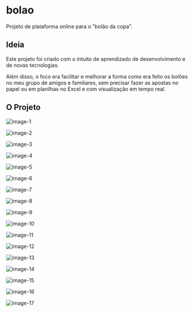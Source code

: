 # bolao

Projeto de plataforma online para o "bolão da copa".

## Ideia

Este projeto foi criado com o intuito de aprendizado de desenvolvimento e de novas tecnologias.

Além disso, o foco era facilitar e melhorar a forma como era feito os bolões no meu grupo de amigos e familiares, sem precisar fazer as apostas no papel ou em planilhas no Excel e com visualização em tempo real.


## O Projeto

![image-1](./docs/image-1.png)

![image-2](./docs/image-2.png)

![image-3](./docs/image-3.png)

![image-4](./docs/image-4.png)

![image-5](./docs/image-5.png)

![image-6](./docs/image-6.png)

![image-7](./docs/image-7.png)

![image-8](./docs/image-8.png)

![image-9](./docs/image-9.png)

![image-10](./docs/image-10.png)

![image-11](./docs/image-11.png)

![image-12](./docs/image-12.png)

![image-13](./docs/image-13.png)

![image-14](./docs/image-14.png)

![image-15](./docs/image-15.png)

![image-16](./docs/image-16.png)

![image-17](./docs/image-17.png)
